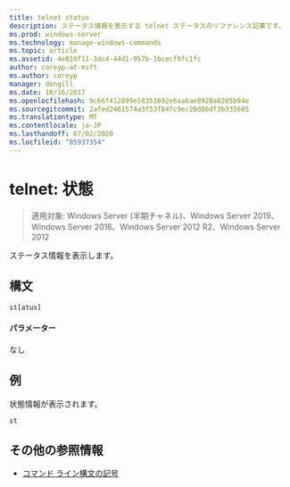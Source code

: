 ```yaml
---
title: telnet status
description: ステータス情報を表示する telnet ステータスのリファレンス記事です。
ms.prod: windows-server
ms.technology: manage-windows-commands
ms.topic: article
ms.assetid: 4e819f11-3dc4-44d1-957b-1bcecf9fc1fc
author: coreyp-at-msft
ms.author: coreyp
manager: dongill
ms.date: 10/16/2017
ms.openlocfilehash: 9c66f412899e18351692e6aa6ae8920a0205b94e
ms.sourcegitcommit: 2afed2461574a3f53f84fc9ec28d86df3b335685
ms.translationtype: MT
ms.contentlocale: ja-JP
ms.lasthandoff: 07/02/2020
ms.locfileid: "85937354"
---
```

# <a name="telnet-status"></a>telnet: 状態

> 適用対象: Windows Server (半期チャネル)、Windows Server 2019、Windows Server 2016、Windows Server 2012 R2、Windows Server 2012

ステータス情報を表示します。

## <a name="syntax"></a>構文
```
st[atus]
```
#### <a name="parameters"></a>パラメーター
なし
## <a name="examples"></a>例
状態情報が表示されます。
```
st
```
## <a name="additional-references"></a>その他の参照情報
- [コマンド ライン構文の記号](command-line-syntax-key.md)
